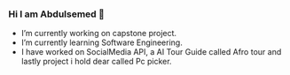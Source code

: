 ### Hi I am Abdulsemed 👋
- I’m currently working on capstone project.
- I’m currently learning Software Engineering.
- I have worked on SocialMedia API, a AI Tour Guide called Afro tour and lastly project i hold dear called Pc picker.
<!--
**Abdulsemed/Abdulsemed** is a ✨ _special_ ✨ repository because its `README.md` (this file) appears on your GitHub profile.

Here are some ideas to get you started:

- 🔭 I’m currently working on ...
- 🌱 I’m currently learning ...
- 👯 I’m looking to collaborate on ...
- 🤔 I’m looking for help with ...
- 💬 Ask me about ...
- 📫 How to reach me: ...
- 😄 Pronouns: ...
- ⚡ Fun fact: ...
-->
